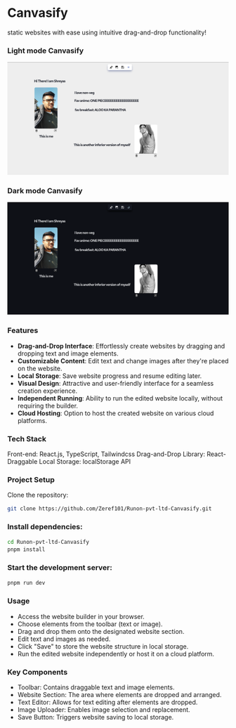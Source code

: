 # Canvasify

static websites with ease using intuitive drag-and-drop functionality!

### Light mode Canvasify

<img src="./src/assets/images/light-ss.png">

### Dark mode Canvasify

<img src="./src/assets/images/dark-ss.png">

### Features

- **Drag-and-Drop Interface**: Effortlessly create websites by dragging and dropping text and image elements.
- **Customizable Content**: Edit text and change images after they're placed on the website.
- **Local Storage**: Save website progress and resume editing later.
- **Visual Design**: Attractive and user-friendly interface for a seamless creation experience.
- **Independent Running**: Ability to run the edited website locally, without requiring the builder.
- **Cloud Hosting**: Option to host the created website on various cloud platforms.

### Tech Stack

Front-end: React.js, TypeScript, Tailwindcss
Drag-and-Drop Library: React-Draggable
Local Storage: localStorage API

### Project Setup

Clone the repository:

```Bash
git clone https://github.com/Zeref101/Runon-pvt-ltd-Canvasify.git
```

### Install dependencies:

```Bash
cd Runon-pvt-ltd-Canvasify
pnpm install
```

### Start the development server:

```Bash
pnpm run dev
```

### Usage

- Access the website builder in your browser.
- Choose elements from the toolbar (text or image).
- Drag and drop them onto the designated website section.
- Edit text and images as needed.
- Click "Save" to store the website structure in local storage.
- Run the edited website independently or host it on a cloud platform.

### Key Components

- Toolbar: Contains draggable text and image elements.
- Website Section: The area where elements are dropped and arranged.
- Text Editor: Allows for text editing after elements are dropped.
- Image Uploader: Enables image selection and replacement.
- Save Button: Triggers website saving to local storage.
